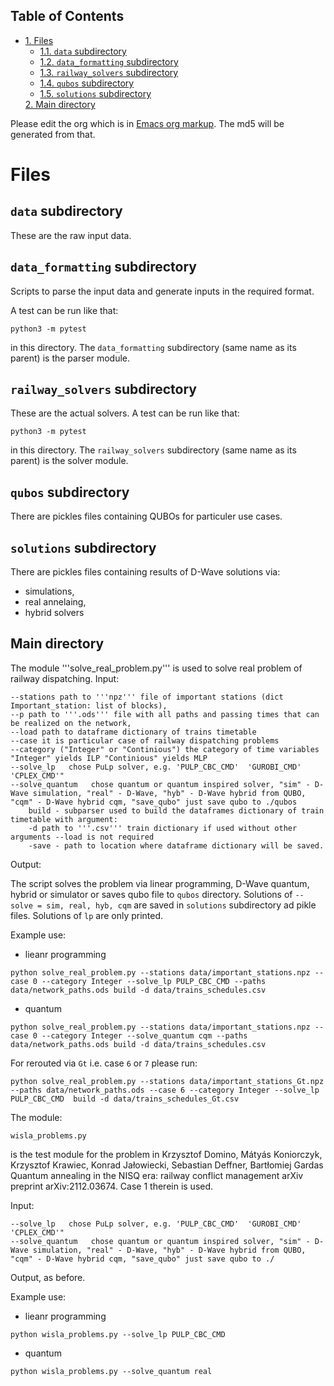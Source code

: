 <div id="table-of-contents">
<h2>Table of Contents</h2>
<div id="text-table-of-contents">
<ul>
<li><a href="#sec-1">1. Files</a>
<ul>
<li><a href="#sec-1-1">1.1. <code>data</code> subdirectory</a></li>
<li><a href="#sec-1-2">1.2. <code>data_formatting</code> subdirectory</a></li>
<li><a href="#sec-1-3">1.3. <code>railway_solvers</code> subdirectory</a></li>
<li><a href="#sec-1-4">1.4. <code>qubos</code> subdirectory</a></li>
<li><a href="#sec-1-4">1.5. <code>solutions</code> subdirectory</a></li>
</ul>
</li><a href="#sec-2">2. Main directory</a>
</ul>
</div>
</div>


Please edit the org which is in [Emacs org markup](https://orgmode.org/guide/Markup.html). The md5 will be
generated from that.

# Files<a id="sec-1" name="sec-1"></a>

## `data` subdirectory<a id="sec-1-1" name="sec-1-1"></a>

These are the raw input data.

## `data_formatting` subdirectory<a id="sec-1-2" name="sec-1-2"></a>

Scripts to parse the input data and generate inputs in the required
format.


A test can be run like that:

    python3 -m pytest

in this directory. The `data_formatting` subdirectory (same name as
its parent) is the parser module.

## `railway_solvers` subdirectory<a id="sec-1-3" name="sec-1-3"></a>

These are the actual solvers. A test can be run like that:

    python3 -m pytest

in this directory. The `railway_solvers` subdirectory (same name as
its parent) is the solver module.


## `qubos` subdirectory<a id="sec-1-4" name="sec-1-4"></a>

There are pickles files containing QUBOs for particuler use cases. 

## `solutions` subdirectory<a id="sec-1-5" name="sec-1-5"></a>

There are pickles files containing results of D-Wave solutions via:
- simulations, 
- real annelaing,
- hybrid solvers

## Main directory<a id="sec-2" name="sec-2"></a>
The module '''solve_real_problem.py''' is used to solve real problem of railway dispatching.
Input:
```
--stations path to '''npz''' file of important stations (dict Important_station: list of blocks),
--p path to '''.ods''' file with all paths and passing times that can be realized on the network,
--load path to dataframe dictionary of trains timetable
--case it is particular case of railway dispatching problems
--category ("Integer" or "Continious") the category of time variables "Integer" yields ILP "Continious" yields MLP
--solve_lp   chose PuLp solver, e.g. 'PULP_CBC_CMD'  'GUROBI_CMD' 'CPLEX_CMD'"  
--solve_quantum   chose quantum or quantum inspired solver, "sim" - D-Wave simulation, "real" - D-Wave, "hyb" - D-Wave hybrid from QUBO, "cqm" - D-Wave hybrid cqm, "save_qubo" just save qubo to ./qubos
    build - subparser used to build the dataframes dictionary of train timetable with argument:
    -d path to '''.csv''' train dictionary if used without other arguments --load is not required
    -save - path to location where dataframe dictionary will be saved.
```
Output:

The script solves the problem via linear programming, D-Wave quantum, hybrid or simulator or saves qubo file to ```qubos``` directory. Solutions
of ```--solve = sim, real, hyb, cqm``` are saved in ```solutions``` subdirectory ad pikle files. Solutions of ```lp``` are only printed.


Example use:

- lieanr programming
```
python solve_real_problem.py --stations data/important_stations.npz --case 0 --category Integer --solve_lp PULP_CBC_CMD --paths data/network_paths.ods build -d data/trains_schedules.csv
```
- quantum
```
python solve_real_problem.py --stations data/important_stations.npz --case 0 --category Integer --solve_quantum cqm --paths data/network_paths.ods build -d data/trains_schedules.csv
```

For rerouted via ```Gt``` i.e. case ```6``` or ```7``` please run:

```
python solve_real_problem.py --stations data/important_stations_Gt.npz --paths data/network_paths.ods --case 6 --category Integer --solve_lp PULP_CBC_CMD  build -d data/trains_schedules_Gt.csv
```

The module:
```
wisla_problems.py 
```
is the test module for the problem in Krzysztof Domino, Mátyás Koniorczyk, Krzysztof Krawiec, Konrad Jałowiecki, Sebastian Deffner, Bartłomiej Gardas
Quantum annealing in the NISQ era: railway conflict management arXiv preprint arXiv:2112.03674.
Case 1 therein is used.

Input:
```
--solve_lp   chose PuLp solver, e.g. 'PULP_CBC_CMD'  'GUROBI_CMD' 'CPLEX_CMD'"  
--solve_quantum   chose quantum or quantum inspired solver, "sim" - D-Wave simulation, "real" - D-Wave, "hyb" - D-Wave hybrid from QUBO, "cqm" - D-Wave hybrid cqm, "save_qubo" just save qubo to ./
```

Output, as before.

Example use:

- lieanr programming
```
python wisla_problems.py --solve_lp PULP_CBC_CMD
```
- quantum
```
python wisla_problems.py --solve_quantum real
```